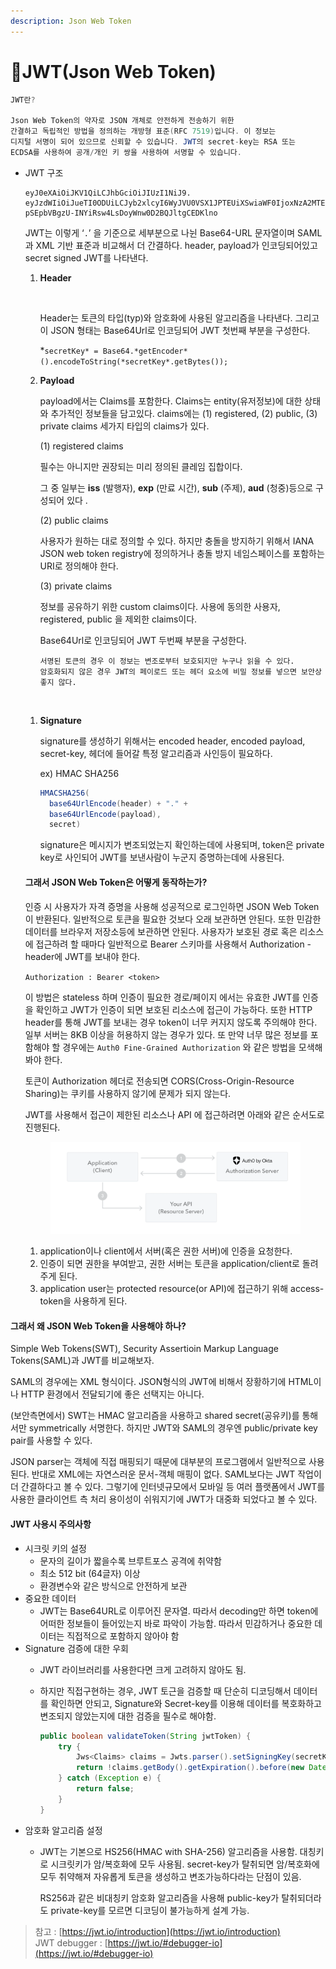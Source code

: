 ```yaml
---
description: Json Web Token
---
```


# JWT(Json Web Token)

```java
JWT란?

Json Web Token의 약자로 JSON 개체로 안전하게 전송하기 위한 
간결하고 독립적인 방법을 정의하는 개방형 표준(RFC 7519)입니다. 이 정보는
디지털 서명이 되어 있으므로 신뢰할 수 있습니다. JWT의 secret-key는 RSA 또는
ECDSA를 사용하여 공개/개인 키 쌍을 사용하여 서명할 수 있습니다.
```

*   JWT 구조

    ```
    eyJ0eXAiOiJKV1QiLCJhbGciOiJIUzI1NiJ9.
    eyJzdWIiOiJueTI0ODUiLCJyb2xlcyI6WyJVU0VSX1JPTEUiXSwiaWF0IjoxNzA2MTE2NDQwLCJleHAiOjE3MTEzMDA0NDB9.
    pSEpbVBgzU-INYiRsw4LsDoyWnw0D2BQJltgCEDKlno
    ```

    JWT는 이렇게 ‘`.`’ 을 기준으로 세부분으로 나뉜 Base64-URL 문자열이며 SAML과 XML 기반 표준과 비교해서 더 간결하다. header, payload가 인코딩되어있고 secret signed JWT를 나타낸다.

    1.  **Header**

        <figure><img src="../../.gitbook/assets/스크린샷 2024-01-28 15.20.56.png" alt="" width="248"><figcaption></figcaption></figure>

        Header는 토큰의 타입(typ)와 암호화에 사용된 알고리즘을 나타낸다. 그리고 이 JSON 형태는 Base64Url로 인코딩되어 JWT 첫번째 부분을 구성한다.

        \*`secretKey* = Base64.*getEncoder*().encodeToString(*secretKey*.getBytes());`
    2.  **Payload**

        payload에서는 Claims를 포함한다. Claims는 entity(유저정보)에 대한 상태와 추가적인 정보들을 담고있다. claims에는 (1) registered, (2) public, (3) private claims 세가지 타입의 claims가 있다.

        (1) registered claims

        필수는 아니지만 권장되는 미리 정의된 클레임 집합이다.

        그 중 일부는 **iss** (발행자), **exp** (만료 시간), **sub** (주제), **aud** (청중)등으로 구성되어 있다 .

        (2) public claims

        사용자가 원하는 대로 정의할 수 있다. 하지만 충돌을 방지하기 위해서 IANA JSON web token registry에 정의하거나 충돌 방지 네임스페이스를 포함하는 URI로 정의해야 한다.

        (3) private claims

        정보를 공유하기 위한 custom claims이다. 사용에 동의한 사용자, registered, public 을 제외한 claims이다.

        Base64Url로 인코딩되어 JWT 두번째 부분을 구성한다.

        ```
        서명된 토큰의 경우 이 정보는 변조로부터 보호되지만 누구나 읽을 수 있다. 
        암호화되지 않은 경우 JWT의 페이로드 또는 헤더 요소에 비밀 정보를 넣으면 보안상 좋지 않다.
        ```



    <figure><img src="../../.gitbook/assets/스크린샷 2024-01-28 15.38.45.png" alt="" width="221"><figcaption></figcaption></figure>

    1.  **Signature**

        signature를 생성하기 위해서는 encoded header, encoded payload, secret-key, 헤더에 들어갈 특정 알고리즘과 사인등이 필요하다.

        ex) HMAC SHA256

        ```java
        HMACSHA256(
          base64UrlEncode(header) + "." +
          base64UrlEncode(payload),
          secret)
        ```

        signature은 메시지가 변조되었는지 확인하는데에 사용되며, token은 private key로 사인되어 JWT를 보낸사람이 누군지 증명하는데에 사용된다.



    #### 그래서 JSON Web Token은 어떻게 동작하는가?

    인증 시 사용자가 자격 증명을 사용해 성공적으로 로그인하면 JSON Web Token이 반환된다. 일반적으로 토큰을 필요한 것보다 오래 보관하면 안된다. 또한 민감한 데이터를 브라우저 저장소등에 보관하면 안된다. 사용자가 보호된 경로 혹은 리소스에 접근하려 할 때마다 일반적으로 Bearer 스키마를 사용해서 Authorization - header에 JWT를 보내야 한다.

    `Authorization : Bearer <token>`

    이 방법은 stateless 하며 인증이 필요한 경로/페이지 에서는 유효한 JWT를 인증을 확인하고 JWT가 인증이 되면 보호된 리소스에 접근이 가능하다. 또한 HTTP header를 통해 JWT를 보내는 경우 token이 너무 커지지 않도록 주의해야 한다. 일부 서버는 8KB 이상을 허용하지 않는 경우가 있다. 또 만약 너무 많은 정보를 포함해야 할 경우에는 `Auth0 Fine-Grained Authorization` 와 같은 방법을 모색해봐야 한다.

    토큰이 Authorization 헤더로 전송되면 CORS(Cross-Origin-Resource Sharing)는 쿠키를 사용하지 않기에 문제가 되지 않는다.

    JWT를 사용해서 접근이 제한된 리소스나 API 에 접근하려면 아래와 같은 순서도로 진행된다.

    <figure><img src="../../.gitbook/assets/Untitled (2).png" alt=""><figcaption></figcaption></figure>

    1. application이나 client에서 서버(혹은 권한 서버)에 인증을 요청한다.
    2. 인증이 되면 권한을 부여받고, 권한 서버는 토큰을 application/client로 돌려주게 된다.
    3. application user는 protected resource(or API)에 접근하기 위해 access-token을 사용하게 된다.

#### 그래서 왜 JSON Web Token을 사용해야 하나?

Simple Web Tokens(SWT), Security Assertioin Markup Language Tokens(SAML)과 JWT를 비교해보자.

SAML의 경우에는 XML 형식이다. JSON형식의 JWT에 비해서 장황하기에 HTML이나 HTTP 환경에서 전달되기에 좋은 선택지는 아니다.

(보안측면에서) SWT는 HMAC 알고리즘을 사용하고 shared secret(공유키)를 통해서만 symmetrically 서명한다. 하지만 JWT와 SAML의 경우엔 public/private key pair를 사용할 수 있다.

JSON parser는 객체에 직접 매핑되기 때문에 대부분의 프로그램에서 일반적으로 사용된다. 반대로 XML에는 자연스러운 문서-객체 매핑이 없다. SAML보다는 JWT 작업이 더 간결하다고 볼 수 있다. 그렇기에 인터넷규모에서 모바일 등 여러 플랫폼에서 JWT를 사용한 클라이언트 측 처리 용이성이 쉬워지기에 JWT가 대중화 되었다고 볼 수 있다.



#### JWT 사용시 주의사항

* 시크릿 키의 설정
  * 문자의 길이가 짧을수록 브루트포스 공격에 취약함
  * 최소 512 bit (64글자) 이상
  * 환경변수와 같은 방식으로 안전하게 보관
* 중요한 데이터
  * JWT는 Base64URL로 이루어진 문자열. 따라서 decoding만 하면 token에 어떠한 정보들이 들어있는지 바로 파악이 가능함. 따라서 민감하거나 중요한 데이터는 직접적으로 포함하지 않아야 함
* Signature 검증에 대한 우회
  * JWT 라이브러리를 사용한다면 크게 고려하지 않아도 됨.
  *   하지만 직접구현하는 경우, JWT 토근을 검증할 때 단순히 디코딩해서 데이터를 확인하면 안되고, Signature와 Secret-key를 이용해 데이터를 복호화하고 변조되지 않았는지에 대한 검증을 필수로 해야함.

      ```java
      public boolean validateToken(String jwtToken) {
          try {
              Jws<Claims> claims = Jwts.parser().setSigningKey(secretKey).parseClaimsJws(jwtToken);
              return !claims.getBody().getExpiration().before(new Date()); //현재로부터 시간이 유효한지.
          } catch (Exception e) {
              return false;
          }
      }
      ```
* 암호화 알고리즘 설정
  *   JWT는 기본으로 HS256(HMAC with SHA-256) 알고리즘을 사용함. 대칭키로 시크릿키가 암/복호화에 모두 사용됨. secret-key가 탈취되면 암/복호화에 모두 취약해져 자유롭게 토큰을 생성하고 변조가능하다라는 단점이 있음.

      RS256과 같은 비대칭키 암호화 알고리즘을 사용해 public-key가 탈취되더라도 private-key를 모르면 디코딩이 불가능하게 설계 가능.

> 참고 : [https://jwt.io/introduction](https://jwt.io/introduction) \
> JWT debugger : [https://jwt.io/#debugger-io](https://jwt.io/#debugger-io)
